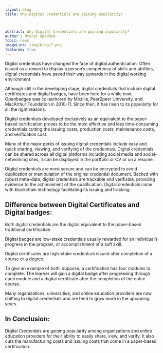 ```yaml
---
layout: blog
title: Why Digital Credentials are gaining popularity?



abstract: Why Digital Credentials are gaining popularity?
author : Mrunal Upadhye
topic: news
imageLink: /img/blog/7.png
featured: true
---
```

Digital credentials have changed the face of digital authentication. Often issued as a reward to display a person’s competency of skills and abilities, digital credentials have paved their way upwards in the digital working environment.

Although still in the developing stage, digital credentials that include digital certificates and digital badges, have been here for a while now.  Openbadges was co-authored by Mozilla, Peer2peer University, and MacArthur Foundation in 2010-11. Since then, it has risen to its popularity for all the right reasons.

Digital credentials developed exclusively as an equivalent to the paper-based certification proves to be the most effective and less time-consuming credentials cutting the issuing costs, production costs, maintenance costs, and verification cost.

Many of the major perks of issuing digital credentials include easy and quick sharing, viewing, and verifying of the credentials. Digital credentials can be shared across all digital platforms including social media and social-networking sites, it can be displayed in the portfolio or CV or on a resume.

Digital credentials are most secure and can be encrypted to avoid duplication or manipulation of the original credential document. Backed with robust meta-data, digital credentials are trackable and verifiable, providing evidence to the achievement of the qualification. Digital credentials come with blockchain technology facilitating its issuing and tracking.

## Difference between Digital Certificates and Digital badges:

Both digital credentials are the digital equivalent to the paper-based traditional certification.

Digital badges are low-stake credentials usually rewarded for an individual’s progress in the program, or accomplishment of a soft skill. 

Digital certificates are high-stake credentials issued after completion of a course or a degree. 

To give an example of both, suppose, a certification has four modules to complete. The learner will gain a digital badge after progressing through each module and a digital certificate after the completion of the entire course.

Many organizations, universities, and online education providers are now shifting to digital credentials and are tend to grow more in the upcoming years.

## In Conclusion:

Digital Credentials are gaining popularity among organizations and online education providers for their ability to easily share, view, and verify. It also cuts the manufacturing costs and issuing costs that come in a paper-based certification.
